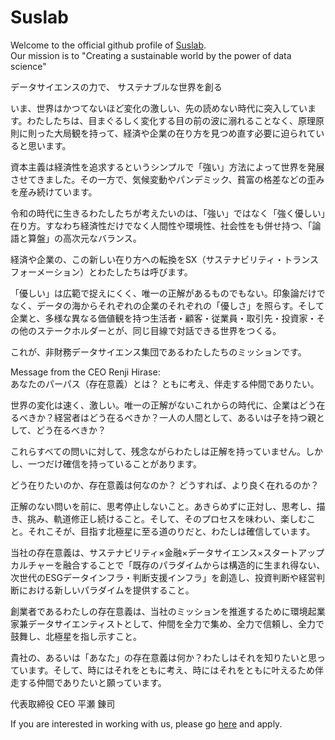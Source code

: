 # Suslab
Welcome to the official github profile of [Suslab](https://suslab.net/). <br>
Our mission is to "Creating a sustainable world by the power of data science"

データサイエンスの力で、
サステナブルな世界を創る

いま、世界はかつてないほど変化の激しい、先の読めない時代に突入しています。わたしたちは、目まぐるしく変化する目の前の波に溺れることなく、原理原則に則った大局観を持って、経済や企業の在り方を見つめ直す必要に迫られていると思います。

資本主義は経済性を追求するというシンプルで「強い」方法によって世界を発展させてきました。その一方で、気候変動やパンデミック、貧富の格差などの歪みを産み続けています。

令和の時代に生きるわたしたちが考えたいのは、「強い」ではなく「強く優しい」在り方。すなわち経済性だけでなく人間性や環境性、社会性をも併せ持つ、「論語と算盤」の高次元なバランス。

経済や企業の、この新しい在り方への転換をSX（サステナビリティ・トランスフォーメーション）とわたしたちは呼びます。

「優しい」は広範で捉えにくく、唯一の正解があるものでもない。印象論だけでなく、データの海からそれぞれの企業のそれぞれの「優しさ」を照らす。そして企業と、多様な異なる価値観を持つ生活者・顧客・従業員・取引先・投資家・その他のステークホルダーとが、同じ目線で対話できる世界をつくる。

これが、非財務データサイエンス集団であるわたしたちのミッションです。

Message from the CEO Renji Hirase: <br>
あなたのパーパス（存在意義）とは？
ともに考え、伴走する仲間でありたい。

世界の変化は速く、激しい。唯一の正解がないこれからの時代に、企業はどう在るべきか？経営者はどう在るべきか？一人の人間として、あるいは子を持つ親として、どう在るべきか？

これらすべての問いに対して、残念ながらわたしは正解を持っていません。しかし、一つだけ確信を持っていることがあります。

どう在りたいのか、存在意義は何なのか？
どうすれば、より良く在れるのか？

正解のない問いを前に、思考停止しないこと。あきらめずに正対し、思考し、描き、挑み、軌道修正し続けること。そして、そのプロセスを味わい、楽しむこと。それこそが、目指す北極星に至る道のりだと、わたしは確信しています。

当社の存在意義は、サステナビリティ×金融×データサイエンス×スタートアップカルチャーを融合することで「既存のパラダイムからは構造的に生まれ得ない、次世代のESGデータインフラ・判断支援インフラ」を創造し、投資判断や経営判断における新しいパラダイムを提供すること。

創業者であるわたしの存在意義は、当社のミッションを推進するために環境起業家兼データサイエンティストとして、仲間を全力で集め、全力で信頼し、全力で鼓舞し、北極星を指し示すこと。

貴社の、あるいは「あなた」の存在意義は何か？わたしはそれを知りたいと思っています。そして、時にはそれをともに考え、時にはそれをともに叶えるため伴走する仲間でありたいと願っています。

代表取締役 CEO
平瀬 錬司

If you are interested in working with us, please go [here](https://suslab-recruit.net/) and apply. 
